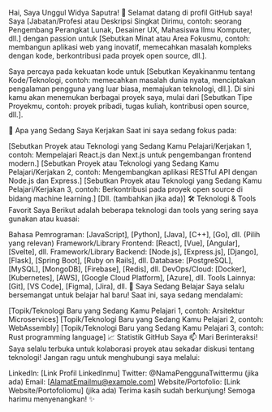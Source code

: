 Hai, Saya Unggul Widya Saputra! 👋
Selamat datang di profil GitHub saya! Saya [Jabatan/Profesi atau Deskripsi Singkat Dirimu, contoh: seorang Pengembang Perangkat Lunak, Desainer UX, Mahasiswa Ilmu Komputer, dll.] dengan passion untuk [Sebutkan Minat atau Area Fokusmu, contoh: membangun aplikasi web yang inovatif, memecahkan masalah kompleks dengan kode, berkontribusi pada proyek open source, dll.].

Saya percaya pada kekuatan kode untuk [Sebutkan Keyakinanmu tentang Kode/Teknologi, contoh: memecahkan masalah dunia nyata, menciptakan pengalaman pengguna yang luar biasa, memajukan teknologi, dll.]. Di sini kamu akan menemukan berbagai proyek saya, mulai dari [Sebutkan Tipe Proyekmu, contoh: proyek pribadi, tugas kuliah, kontribusi open source, dll.].

🚀 Apa yang Sedang Saya Kerjakan
Saat ini saya sedang fokus pada:

[Sebutkan Proyek atau Teknologi yang Sedang Kamu Pelajari/Kerjakan 1, contoh: Mempelajari React.js dan Next.js untuk pengembangan frontend modern.]
[Sebutkan Proyek atau Teknologi yang Sedang Kamu Pelajari/Kerjakan 2, contoh: Mengembangkan aplikasi RESTful API dengan Node.js dan Express.]
[Sebutkan Proyek atau Teknologi yang Sedang Kamu Pelajari/Kerjakan 3, contoh: Berkontribusi pada proyek open source di bidang machine learning.]
[Dll. (tambahkan jika ada)]
🛠️ Teknologi & Tools Favorit Saya
Berikut adalah beberapa teknologi dan tools yang sering saya gunakan atau kuasai:

Bahasa Pemrograman: [JavaScript], [Python], [Java], [C++], [Go], dll. (Pilih yang relevan)
Framework/Library Frontend: [React], [Vue], [Angular], [Svelte], dll.
Framework/Library Backend: [Node.js], [Express.js], [Django], [Flask], [Spring Boot], [Ruby on Rails], dll.
Database: [PostgreSQL], [MySQL], [MongoDB], [Firebase], [Redis], dll.
DevOps/Cloud: [Docker], [Kubernetes], [AWS], [Google Cloud Platform], [Azure], dll.
Tools Lainnya: [Git], [VS Code], [Figma], [Jira], dll.
🌱 Saya Sedang Belajar
Saya selalu bersemangat untuk belajar hal baru! Saat ini, saya sedang mendalami:

[Topik/Teknologi Baru yang Sedang Kamu Pelajari 1, contoh: Arsitektur Microservices]
[Topik/Teknologi Baru yang Sedang Kamu Pelajari 2, contoh: WebAssembly]
[Topik/Teknologi Baru yang Sedang Kamu Pelajari 3, contoh: Rust programming language]
📈 Statistik GitHub Saya
📫 Mari Berinteraksi!
Saya selalu terbuka untuk kolaborasi proyek atau sekadar diskusi tentang teknologi! Jangan ragu untuk menghubungi saya melalui:

LinkedIn: [Link Profil LinkedInmu]
Twitter: @NamaPenggunaTwittermu (jika ada)
Email: [AlamatEmailmu@example.com]
Website/Portofolio: [Link Website/Portofoliomu] (jika ada)
Terima kasih sudah berkunjung! Semoga harimu menyenangkan! ✨
